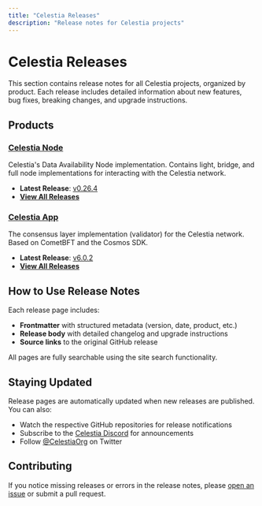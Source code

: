 ```yaml
---
title: "Celestia Releases"
description: "Release notes for Celestia projects"
---
```


# Celestia Releases

This section contains release notes for all Celestia projects, organized by product. Each release includes detailed information about new features, bug fixes, breaking changes, and upgrade instructions.

## Products

### [Celestia Node](/releases/node/)
Celestia's Data Availability Node implementation. Contains light, bridge, and full node implementations for interacting with the Celestia network.

- **Latest Release**: [v0.26.4](/releases/node/v0.26.4.md)
- **[View All Releases](/releases/node/)**

### [Celestia App](/releases/app/)
The consensus layer implementation (validator) for the Celestia network. Based on CometBFT and the Cosmos SDK.

- **Latest Release**: [v6.0.2](/releases/app/v6.0.2.md)
- **[View All Releases](/releases/app/)**

## How to Use Release Notes

Each release page includes:
- **Frontmatter** with structured metadata (version, date, product, etc.)
- **Release body** with detailed changelog and upgrade instructions
- **Source links** to the original GitHub release

All pages are fully searchable using the site search functionality.

## Staying Updated

Release pages are automatically updated when new releases are published. You can also:
- Watch the respective GitHub repositories for release notifications
- Subscribe to the [Celestia Discord](https://discord.gg/celestiacommunity) for announcements
- Follow [@CelestiaOrg](https://twitter.com/CelestiaOrg) on Twitter

## Contributing

If you notice missing releases or errors in the release notes, please [open an issue](https://github.com/celestiaorg/docs/issues) or submit a pull request.